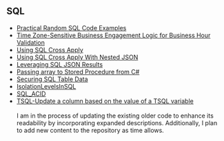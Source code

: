 ## SQL
- [Practical Random SQL Code Examples](https://github.com/seandrewsr/sql/blob/main/PracticalRandomSQLCodeExamples.pdf)
- [Time Zone-Sensitive Business Engagement Logic for Business Hour Validation](https://github.com/seandrewsr/sql/blob/main/TimeZone-SensitiveEngagementValidation.pdf)
- [Using SQL Cross Apply](https://github.com/seandrewsr/sql/blob/main/UsingSQLCrossApply.pdf)
- [Using SQL Cross Apply With Nested JSON](https://github.com/seandrewsr/sql/blob/main/UsingSQLCrossApplyWithNestedJSON.pdf)
- [Leveraging SQL JSON Results](https://github.com/seandrewsr/code/blob/main/WorkingWithSQLJSONResults.pdf)
- [Passing array to Stored Procedure from C#](https://github.com/seandrewsr/code/blob/main/PassingArrayToSP_XML.pdf)
- [Securing SQL Table Data](https://github.com/seandrewsr/code/blob/main/SecuringSQLTableData.pdf)
- [IsolationLevelsInSQL](https://github.com/seandrewsr/code/blob/main/IsolationLevelsInSQL.pdf)
- [SQL_ACID](https://github.com/seandrewsr/code/blob/main/SQL_ACID.pdf)
- [TSQL-Update a column based on the value of a TSQL variable](https://github.com/seandrewsr/code/blob/main/TSQL-Update%20a%20column%20based%20on%20the%20value%20of%20a%20TSQL%20variable.pdf)
<br><br>
I am in the process of updating the existing older code to enhance its readability by incorporating expanded descriptions. Additionally, I plan to add new content to the repository as time allows.
<br><br>
